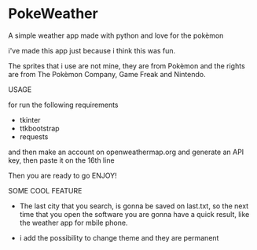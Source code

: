 # PokeWeather
A simple weather app made with python and love for the pokèmon

i've made this app just because i think this was fun.

The sprites that i use are not mine, they are from Pokèmon and the rights are from The Pokèmon Company, Game Freak and Nintendo.

USAGE

for run the following requirements
- tkinter
- ttkbootstrap
- requests

and then make an account on openweathermap.org and generate an API key, then paste it on the 16th line

Then you are ready to go ENJOY!

SOME COOL FEATURE

- The last city that you search, is gonna be saved on last.txt, so the next time that you open the software you are gonna have a quick result, like the weather app for mbile phone.

- i add the possibility to change theme and they are permanent
